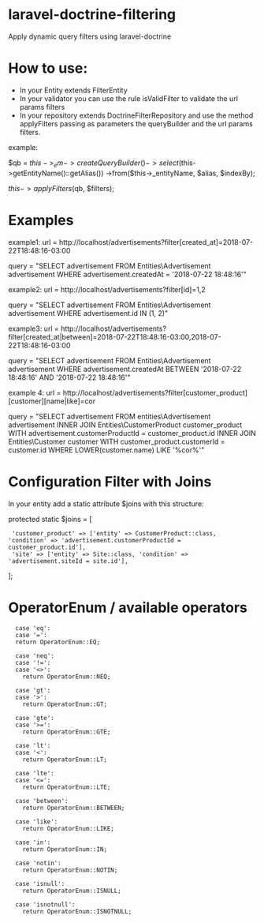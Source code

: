 # laravel-doctrine-filtering
Apply dynamic query filters using laravel-doctrine

# How to use:

- In your Entity extends FilterEntity
- In your validator you can use the rule isValidFilter to validate the url params filters
- In your repository extends DoctrineFilterRepository and use the method applyFilters passing as parameters the queryBuilder
and the url params filters.

example:

 $qb = 
   $this->_em
    ->createQueryBuilder()
    ->select($this->getEntityName()::getAlias())
    ->from($this->_entityName, $alias, $indexBy);
            
 $this->applyFilters($qb, $filters);

 
# Examples

example1:
 url = http://localhost/advertisements?filter[created_at]=2018-07-22T18:48:16-03:00
 
 query = "SELECT advertisement
          FROM Entities\Advertisement advertisement
          WHERE advertisement.createdAt = '2018-07-22 18:48:16'"
          
 
 example2:
 url = http://localhost/advertisements?filter[id]=1,2
 
 query = "SELECT advertisement
          FROM Entities\Advertisement advertisement
          WHERE advertisement.id IN (1, 2)"

example3:
 url = http://localhost/advertisements?filter[created_at|between]=2018-07-22T18:48:16-03:00,2018-07-22T18:48:16-03:00
 
 query = "SELECT advertisement
          FROM Entities\Advertisement advertisement
          WHERE advertisement.createdAt BETWEEN '2018-07-22 18:48:16' AND '2018-07-22 18:48:16'"


example 4: 
 url = http://localhost/advertisements?filter[customer_product][customer][name|like]=cor
 
 query = 
 "SELECT advertisement
    FROM entities\Advertisement advertisement 
    INNER JOIN Entities\CustomerProduct customer_product
    WITH advertisement.customerProductId = customer_product.id
    INNER JOIN Entities\Customer customer
    WITH customer_product.customerId = customer.id
    WHERE LOWER(customer.name) LIKE '%cor%'"



# Configuration Filter with Joins

In your entity add a static attribute $joins with this structure:

  protected static $joins = 
  [

     'customer_product' => ['entity' => CustomerProduct::class, 'condition' => 'advertisement.customerProductId =          customer_product.id'],
     'site' => ['entity' => Site::class, 'condition' => 'advertisement.siteId = site.id'],

  ];



# OperatorEnum / available operators

      case 'eq':
      case '=':
      return OperatorEnum::EQ;

      case 'neq':
      case '!=':
      case '<>':
        return OperatorEnum::NEQ;

      case 'gt':
      case '>':
        return OperatorEnum::GT;

      case 'gte':
      case '>=':
        return OperatorEnum::GTE;

      case 'lt':
      case '<':
        return OperatorEnum::LT;

      case 'lte':
      case '<=':
        return OperatorEnum::LTE;

      case 'between':
        return OperatorEnum::BETWEEN;

      case 'like':
        return OperatorEnum::LIKE;

      case 'in':
        return OperatorEnum::IN;

      case 'notin':
        return OperatorEnum::NOTIN;

      case 'isnull':
        return OperatorEnum::ISNULL;

      case 'isnotnull':
        return OperatorEnum::ISNOTNULL;
        
